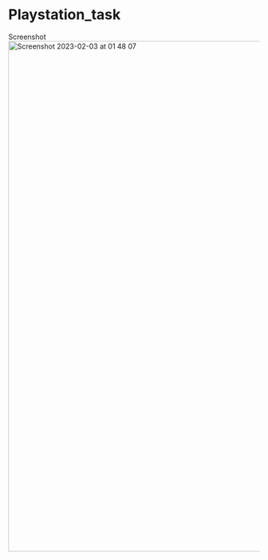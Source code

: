 # Playstation_task

Screenshot
<img width="1024" alt="Screenshot 2023-02-03 at 01 48 07" src="https://user-images.githubusercontent.com/117212859/216486754-6621daaa-d187-4dac-82be-e51054a1ba91.png">
